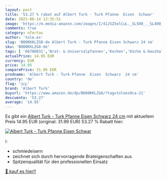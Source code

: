 ```yaml
---
layout: post
title: '53.27 % rabat auf Albert Turk - Turk Pfanne  Eisen  Schwar'
date: 2021-06-14 13:35:51
image: 'https://m.media-amazon.com/images/I/41JSZSelCuL._SL500_._SL400_.jpg'
comments: true
category: ofertas
author: 'tole.es'
slug: 'B000KKLZG8-de Albert Turk - Turk Pfanne Eisen Schwarz 24 cm'
sku: 'B000KKLZG8-de'
tags: [ '66780031','Brat- & Universalpfannen','Kochen','Küche & Haushalt','Küche, Haushalt & Wohnen','Küche, Kochen & Backen','Produkte','Töpfe & Pfannen','Wohnen & Ambiente','albert turk', ]
actualPrice: 14.95 EUR
currency: EUR
price: 14.95
comparePrice: 31.99 EUR
prodname: 'Albert Turk - Turk Pfanne  Eisen  Schwarz  24 cm'
country: 'de'
flag: '🇩🇪'
brand: 'Albert Turk'
buyurl: 'https://www.amazon.de/dp/B000KKLZG8/?tag=tolees0ca-21'
descuento: '53.27'
average: '14.95'
---
```


Es gibt ein [Albert Turk - Turk Pfanne  Eisen  Schwarz  24 cm](https://www.amazon.de/dp/B000KKLZG8/?tag=tolees0ca-21) mit aktuellem Preis 14.95 EUR (original: 31.99 EUR) 53.27 % Rabatt hier:

[![Albert Turk - Turk Pfanne  Eisen  Schwar](https://m.media-amazon.com/images/I/41JSZSelCuL._SL500_._SL400_.jpg)](https://www.amazon.de/dp/B000KKLZG8/?tag=tolees0ca-21)

ℹ️:

- schmiedeisern
- zeichnet sich durch hervorragende Brateigenschaften aus
- Spitzenqualität für den professionellen Einsatz

[🛒 kauf es hier!!](https://www.amazon.de/dp/B000KKLZG8/?tag=tolees0ca-21)

